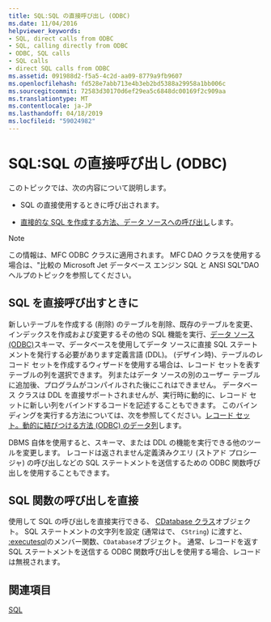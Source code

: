 ```yaml
---
title: SQL:SQL の直接呼び出し (ODBC)
ms.date: 11/04/2016
helpviewer_keywords:
- SQL, direct calls from ODBC
- SQL, calling directly from ODBC
- ODBC, SQL calls
- SQL calls
- direct SQL calls from ODBC
ms.assetid: 091988d2-f5a5-4c2d-aa09-8779a9fb9607
ms.openlocfilehash: fd528e7abb713e4b3eb2bd5388a29958a1bb006c
ms.sourcegitcommit: 72583d30170d6ef29ea5c6848dc00169f2c909aa
ms.translationtype: MT
ms.contentlocale: ja-JP
ms.lasthandoff: 04/18/2019
ms.locfileid: "59024982"
---
```

# <a name="sql-making-direct-sql-calls-odbc"></a>SQL:SQL の直接呼び出し (ODBC)

このトピックでは、次の内容について説明します。

- SQL の直接使用するときに呼び出されます。

- [直接的な SQL を作成する方法、データ ソースへの呼び出し](#_core_making_direct_sql_function_calls)します。

> [!NOTE]
>  この情報は、MFC ODBC クラスに適用されます。 MFC DAO クラスを使用する場合は、"比較の Microsoft Jet データベース エンジン SQL と ANSI SQL"DAO ヘルプのトピックを参照してください。

##  <a name="_core_when_to_call_sql_directly"></a> SQL を直接呼び出すときに

新しいテーブルを作成する (削除) のテーブルを削除、既存のテーブルを変更、インデックスを作成および変更するその他の SQL 機能を実行、[データ ソース (ODBC)](../../data/odbc/data-source-odbc.md)スキーマ、データベースを使用してデータ ソースに直接 SQL ステートメントを発行する必要があります定義言語 (DDL)。 (デザイン時)、テーブルのレコード セットを作成するウィザードを使用する場合は、レコード セットを表すテーブルの列を選択できます。 列またはデータ ソースの別のユーザー テーブルに追加後、プログラムがコンパイルされた後にこれはできません。 データベース クラスは DDL を直接サポートされませんが、実行時に動的に、レコード セットに新しい列をバインドするコードを記述することもできます。 このバインディングを実行する方法については、次を参照してください。[レコード セット。動的に結びつける方法 (ODBC) のデータ列](../../data/odbc/recordset-dynamically-binding-data-columns-odbc.md)します。

DBMS 自体を使用すると、スキーマ、または DDL の機能を実行できる他のツールを変更します。 レコードは返されません定義済みクエリ (ストアド プロシージャ) の呼び出しなどの SQL ステートメントを送信するための ODBC 関数呼び出しを使用することもできます。

##  <a name="_core_making_direct_sql_function_calls"></a> SQL 関数の呼び出しを直接

使用して SQL の呼び出しを直接実行できる、 [CDatabase クラス](../../mfc/reference/cdatabase-class.md)オブジェクト。 SQL ステートメントの文字列を設定 (通常はで、 `CString`) に渡すと、 [:executesql](../../mfc/reference/cdatabase-class.md#executesql)のメンバー関数、`CDatabase`オブジェクト。 通常、レコードを返す SQL ステートメントを送信する ODBC 関数呼び出しを使用する場合、レコードは無視されます。

## <a name="see-also"></a>関連項目

[SQL](../../data/odbc/sql.md)